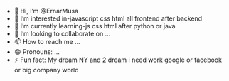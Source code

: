- 👋 Hi, I’m @ErnarMusa
- 👀 I’m interested in-javascript css html all frontend after backend
- 🌱 I’m currently learning-js css html after python or java
- 💞️ I’m looking to collaborate on ...
- 📫 How to reach me ...
- 😄 Pronouns: ...
- ⚡ Fun fact: My dream NY and  2 dream i need work google or facebook or big company world

<!---
ErnarMusa/ErnarMusa is a ✨ special ✨ repository because its `README.md` (this file) appears on your GitHub profile.
You can click the Preview link to take a look at your changes.
--->
